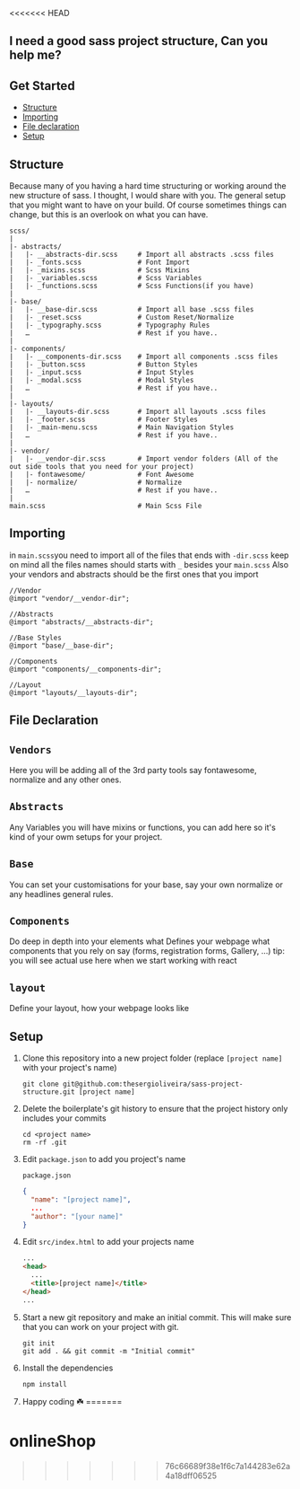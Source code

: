 <<<<<<< HEAD
## I need a good sass project structure, Can you help me?

## Get Started

- [Structure](#structure)
- [Importing](#importing)
- [File declaration](#file-declaration)
- [Setup](#setup)

## Structure

Because many of you having a hard time structuring or working around the new structure of sass. I thought, I would share with you. The general setup that you might want to have on your build. Of course sometimes things can change, but this is an overlook on what you can have.

```
scss/
|
|- abstracts/
|	|- __abstracts-dir.scss     # Import all abstracts .scss files
|	|- _fonts.scss              # Font Import
|	|- _mixins.scss             # Scss Mixins
|	|- _variables.scss          # Scss Variables
|	|- _functions.scss          # Scss Functions(if you have)
|
|- base/
|	|- __base-dir.scss          # Import all base .scss files
|	|- _reset.scss              # Custom Reset/Normalize
|	|- _typography.scss         # Typography Rules
|	…                           # Rest if you have..
|
|- components/
|	|- __components-dir.scss    # Import all components .scss files
|	|- _button.scss             # Button Styles
|	|- _input.scss              # Input Styles
|	|- _modal.scss              # Modal Styles
|	…	                        # Rest if you have..
|
|- layouts/
|	|- __layouts-dir.scss       # Import all layouts .scss files
|	|- _footer.scss             # Footer Styles
|	|- _main-menu.scss          # Main Navigation Styles
|	…                           # Rest if you have..
|
|- vendor/
|	|- __vendor-dir.scss        # Import vendor folders (All of the out side tools that you need for your project)
|	|- fontawesome/             # Font Awesome
|	|- normalize/               # Normalize
|	…                           # Rest if you have..
|
main.scss                       # Main Scss File
```

## Importing

in `main.scss`you need to import all of the files that ends with `-dir.scss`
keep on mind all the files names should starts with `_` besides your `main.scss`
Also your vendors and abstracts should be the first ones that you import

```
//Vendor
@import "vendor/__vendor-dir";

//Abstracts
@import "abstracts/__abstracts-dir";

//Base Styles
@import "base/__base-dir";

//Components
@import "components/__components-dir";

//Layout
@import "layouts/__layouts-dir";

```

## File Declaration

## `Vendors`

Here you will be adding all of the 3rd party tools say fontawesome, normalize and any other ones.

## `Abstracts`

Any Variables you will have mixins or functions, you can add here so it's kind of your owm setups for your project.

## `Base`

You can set your customisations for your base, say your own normalize or any headlines general rules.

## `Components`

Do deep in depth into your elements what Defines your webpage what components that you rely on say (forms, registration forms, Gallery, ...)
tip: you will see actual use here when we start working with react

## `layout`

Define your layout, how your webpage looks like

## Setup

1. Clone this repository into a new project folder (replace `[project name]` with your project's name)

   ```
   git clone git@github.com:thesergioliveira/sass-project-structure.git [project name]
   ```

1. Delete the boilerplate's git history to ensure that the project history only includes your commits

   ```
   cd <project name>
   rm -rf .git
   ```

1. Edit `package.json` to add you project's name

   `package.json`

   ```json
   {
     "name": "[project name]",
     ...
     "author": "[your name]"
   }
   ```

1. Edit `src/index.html` to add your projects name

   ```html
   ...
   <head>
     ...
     <title>[project name]</title>
   </head>
   ...
   ```

1. Start a new git repository and make an initial commit. This will make sure that you can work on your project with git.

   ```
   git init
   git add . && git commit -m "Initial commit"
   ```

1. Install the dependencies

   ```
   npm install
   ```

1. Happy coding ☘️
=======
# onlineShop
>>>>>>> 76c66689f38e1f6c7a144283e62a4a18dff06525
